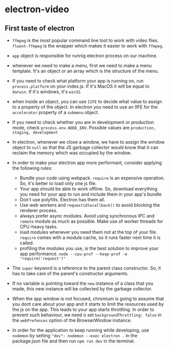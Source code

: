 # electron-video
## First taste of electron

* `ffmpeg` is the most popular command line tool to work with video files. `fluent-ffmpeg` is the wrapper which makes it easier to work with `ffmpeg`.

* `app` object is responsible for runnig electron process on our machine.

* whenever we need to make a menu, first we need to make a menu template. It's an object or an array which is the structure of the menu.

* If you need to check what platform your app is running on, run `process.platform` on your index.js. If it's MacOS it will be equal to `darwin`. If it's windows, it's `win32`.

* when inside an object, you can use `IIFE` to decide what value to assign to a property of the object. In electron you need to use an IIFE for the `accelerator` property of a `submenu` object.

* If you need to check whether you are in development or production mode, check `process.env.NODE_ENV`. Possible values are `production, staging, development`

* In electron, whenever we close a window, we have to assign the window object to `null` so that the JS garbage collector would know that it can reclaim the memory which was occupied by the window. 

* In order to make your electron app more performant, consider applying the following rules: 
  * Bundle your code using webpack. `require` is an expensive operation. So, it's better to load only one js file.
  * Your app should be able to work offline. So, download everything you need for your app to run and include them in your app's bundle
  * Don't use polyfills. Electron has them all.
  * Use web workers and `requestidlecallback()` to avoid blocking the renderer process.
  * always prefer async modules. Avoid using synchronous IPC and `remote` module as much as possible. Make use of worker threads for CPU-heavy tasks.
  * load modules whenever you need them not at the top of your file. `require` comes with a module cache, so it runs faster next time it is called.
  * profiling the modules you use, is the best solution to improve your app performance. `node --cpu-prof --heap-prof -e "require('request')"`
* The `super` keyword is a reference to the parent class constructor. So, it has to take care of the parent's constructor arguments.

* If no variable is pointing toward the `new` instance of a class that you made, this new instance will be collected by the garbage collector. 

* When the app window is not focused, chromium is going to assume that you dont care about your app and it starts to limit the resources used by the js on the app. This leads to your app starts throttling. In order to prevent such behaviour, we need o set `backgroundThrottling: false` in the `webPrefences` option of the BrowserWindow instance. 

* In order for the application to keep running while developing, use `nodemon` by setting ` "dev": nodemon --exec electron . ` in the package.json file and then run `npm run dev` in the terminal.


 
